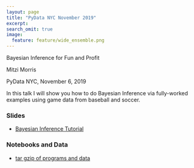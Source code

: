 ```yaml
---
layout: page
title: "PyData NYC November 2019"
excerpt:
search_omit: true
image:
  feature: feature/wide_ensemble.png
---
```


Bayesian Inference for Fun and Profit

Mitzi Morris

PyData NYC, November 6, 2019

In this talk I will show you how to do Bayesian Inference 
via fully-worked examples using game data from baseball and soccer.


### Slides

- [Bayesian Inference Tutorial](/workshops/pydataNYC2019/Bayesian_Inference_Mitzi_Morris_Nov_2019.pdf)

### Notebooks and Data

- [tar gzip of programs and data](/workshops/pydataNYC2019/pydata_notebooks.tar.gz)
